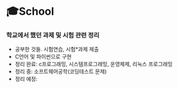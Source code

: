 # 🎓School
### 학교에서 했던 과제 및 시험 관련 정리
* 공부한 것들. 시험연습, 시험*과제 제출
* C언어 및 파이썬으로 구현
* 정리 완료: c프로그래밍, 시스템프로그래밍, 운영체제, 리눅스 프로그래밍
* 정리 중: 소프트웨어공학(코딩테스트 문제)
* 정리 예정: 
